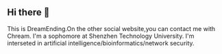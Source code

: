 ## Hi there 👋
This is DreamEnding.On the other social website,you can contact me with Chream.
I'm a sophomore at Shenzhen Technology University.
I'm interseted in artificial intelligence/bioinformatics/network security.
<!--
**DreamEnding/DreamEnding** is a ✨ _special_ ✨ repository because its `README.md` (this file) appears on your GitHub profile.

Here are some ideas to get you started:

- 🔭 I’m currently working on ...
- 🌱 I’m currently learning ...
- 👯 I’m looking to collaborate on ...
- 🤔 I’m looking for help with ...
- 💬 Ask me about ...
- 📫 How to reach me: ...
- 😄 Pronouns: ...
- ⚡ Fun fact: ...
-->
